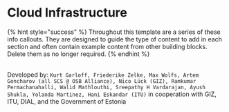 # Cloud Infrastructure

{% hint style="success" %}
Throughout this template are a series of these info callouts. They are designed to guide the type of content to add in each section and often contain example content from other building blocks. Delete them as no longer required.
{% endhint %}

\
Developed by: `Kurt Garloff, Friederike Zelke, Max Wolfs, Artem Goncharov (all SCS @ OSB Alliance), Nico Lück (GIZ), Ramkumar Permachanahalli, Walid Mathlouthi, Sreepathy H Vardarajan, Ayush Shukla, Yolanda Martinez, Hani Eskandar (ITU)` in cooperation with GIZ, ITU, DIAL, and the Government of Estonia
